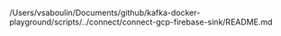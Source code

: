 /Users/vsaboulin/Documents/github/kafka-docker-playground/scripts/../connect/connect-gcp-firebase-sink/README.md